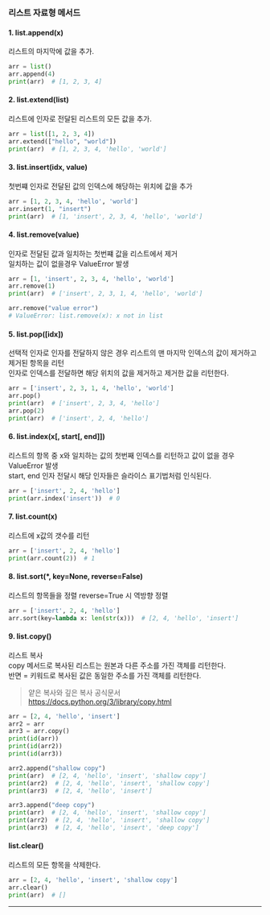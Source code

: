 ### 리스트 자료형 메서드

#### 1. list.append(x)
리스트의 마지막에 값을 추가.
```python
arr = list()
arr.append(4)
print(arr)  # [1, 2, 3, 4]
```

#### 2. list.extend(list)
리스트에 인자로 전달된 리스트의 모든 값을 추가.
```python
arr = list([1, 2, 3, 4])
arr.extend(["hello", "world"])
print(arr)  # [1, 2, 3, 4, 'hello', 'world']
```

#### 3. list.insert(idx, value)
첫번쨰 인자로 전달된 값의 인덱스에 해당하는 위치에 값을 추가
```python
arr = [1, 2, 3, 4, 'hello', 'world']
arr.insert(1, "insert")
print(arr)  # [1, 'insert', 2, 3, 4, 'hello', 'world']
```

#### 4. list.remove(value)
인자로 전달된 값과 일치하는 첫번쨰 값을 리스트에서 제거  
일치하는 값이 없을경우 ValueError 발생
```python
arr = [1, 'insert', 2, 3, 4, 'hello', 'world']
arr.remove(1)
print(arr)  # ['insert', 2, 3, 1, 4, 'hello', 'world']

arr.remove("value error")
# ValueError: list.remove(x): x not in list
```

#### 5. list.pop([idx])
선택적 인자로 인자를 전달하지 않은 경우 리스트의 맨 마지막 인덱스의 값이 제거하고 제거된 항목을 리턴  
인자로 인덱스를 전달하면 해당 위치의 값을 제거하고 제거한 값을 리턴한다.
```python
arr = ['insert', 2, 3, 1, 4, 'hello', 'world']
arr.pop()
print(arr)  # ['insert', 2, 3, 4, 'hello']
arr.pop(2)
print(arr)  # ['insert', 2, 4, 'hello']
```

#### 6. list.index(x[, start[, end]])
리스트의 항목 중 x와 일치하는 값의 첫번째 인덱스를 리턴하고 값이 없을 경우 ValueError 발생  
start, end 인자 전달시 해당 인자들은 슬라이스 표기법처럼 인식된다.
```python
arr = ['insert', 2, 4, 'hello']
print(arr.index('insert'))  # 0
```

#### 7. list.count(x)
리스트에 x값의 갯수를 리턴
```python
arr = ['insert', 2, 4, 'hello']
print(arr.count(2))  # 1
```

#### 8. list.sort(*, key=None, reverse=False)
리스트의 항목들을 정렬 reverse=True 시 역방향 정렬
```python
arr = ['insert', 2, 4, 'hello']
arr.sort(key=lambda x: len(str(x)))  # [2, 4, 'hello', 'insert']
```

#### 9. list.copy()
리스트 복사  
copy 메서드로 복사된 리스트는 원본과 다른 주소를 가진 객체를 리턴한다.  
반면 = 키워드로 복사된 값은 동일한 주소를 가진 객체를 리턴한다.  
> 얕은 복사와 깊은 복사 공식문서  
> https://docs.python.org/3/library/copy.html
```python
arr = [2, 4, 'hello', 'insert']
arr2 = arr
arr3 = arr.copy()
print(id(arr))
print(id(arr2))
print(id(arr3))

arr2.append("shallow copy")
print(arr)  # [2, 4, 'hello', 'insert', 'shallow copy']
print(arr2)  # [2, 4, 'hello', 'insert', 'shallow copy']
print(arr3)  # [2, 4, 'hello', 'insert']

arr3.append("deep copy")
print(arr)  # [2, 4, 'hello', 'insert', 'shallow copy']
print(arr2)  # [2, 4, 'hello', 'insert', 'shallow copy']
print(arr3)  # [2, 4, 'hello', 'insert', 'deep copy']
```

#### list.clear()
리스트의 모든 항목을 삭제한다.
```python
arr = [2, 4, 'hello', 'insert', 'shallow copy']
arr.clear()
print(arr)  # []
```
---